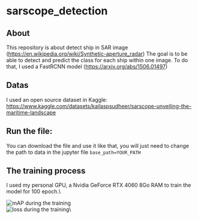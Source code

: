 # sarscope_detection


## About

This repository is about detect ship in SAR image (https://en.wikipedia.org/wiki/Synthetic-aperture_radar)
The goal is to be able to detect and predict the class for each ship within one image. To do that, I used a FastRCNN model (https://arxiv.org/abs/1506.01497)

## Datas
I used an open source dataset in Kaggle: https://www.kaggle.com/datasets/kailaspsudheer/sarscope-unveiling-the-maritime-landscape

## Run the file:

You can download the file and use it like that, you will just need to change the path to data in the jupyter file
```base_path=YOUR_PATH```

## The training process
I used my personal GPU, a Nvidia GeForce RTX 4060 8Go RAM to train the model for 100 epoch.\

![mAP during the training](assets/map_score.png "mAP during the training")\
![loss during the training](assets/loss_training.png "loss during the training")\